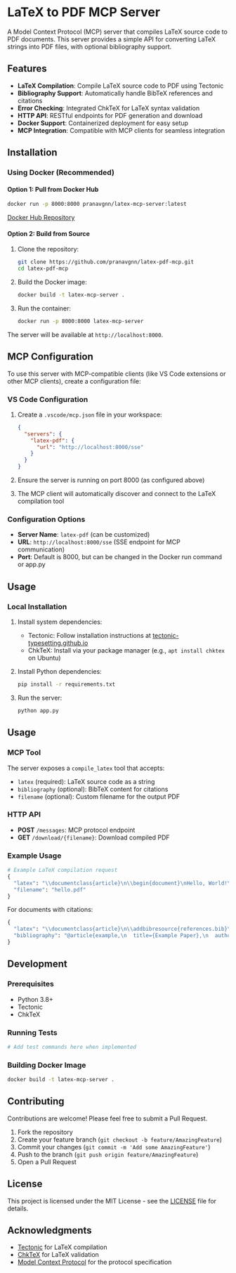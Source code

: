 # LaTeX to PDF MCP Server

A Model Context Protocol (MCP) server that compiles LaTeX source code to PDF documents. This server provides a simple API for converting LaTeX strings into PDF files, with optional bibliography support.

## Features

- **LaTeX Compilation**: Compile LaTeX source code to PDF using Tectonic
- **Bibliography Support**: Automatically handle BibTeX references and citations
- **Error Checking**: Integrated ChkTeX for LaTeX syntax validation
- **HTTP API**: RESTful endpoints for PDF generation and download
- **Docker Support**: Containerized deployment for easy setup
- **MCP Integration**: Compatible with MCP clients for seamless integration

## Installation

### Using Docker (Recommended)

#### Option 1: Pull from Docker Hub

```bash
docker run -p 8000:8000 pranavgnn/latex-mcp-server:latest
```

[Docker Hub Repository](https://hub.docker.com/repository/docker/pranavgnn/latex-mcp-server/general)

#### Option 2: Build from Source

1. Clone the repository:

   ```bash
   git clone https://github.com/pranavgnn/latex-pdf-mcp.git
   cd latex-pdf-mcp
   ```

2. Build the Docker image:

   ```bash
   docker build -t latex-mcp-server .
   ```

3. Run the container:
   ```bash
   docker run -p 8000:8000 latex-mcp-server
   ```

The server will be available at `http://localhost:8000`.

## MCP Configuration

To use this server with MCP-compatible clients (like VS Code extensions or other MCP clients), create a configuration file:

### VS Code Configuration

1. Create a `.vscode/mcp.json` file in your workspace:

   ```json
   {
     "servers": {
       "latex-pdf": {
         "url": "http://localhost:8000/sse"
       }
     }
   }
   ```

2. Ensure the server is running on port 8000 (as configured above)

3. The MCP client will automatically discover and connect to the LaTeX compilation tool

### Configuration Options

- **Server Name**: `latex-pdf` (can be customized)
- **URL**: `http://localhost:8000/sse` (SSE endpoint for MCP communication)
- **Port**: Default is 8000, but can be changed in the Docker run command or app.py

## Usage

### Local Installation

1. Install system dependencies:

   - Tectonic: Follow installation instructions at [tectonic-typesetting.github.io](https://tectonic-typesetting.github.io/)
   - ChkTeX: Install via your package manager (e.g., `apt install chktex` on Ubuntu)

2. Install Python dependencies:

   ```bash
   pip install -r requirements.txt
   ```

3. Run the server:
   ```bash
   python app.py
   ```

## Usage

### MCP Tool

The server exposes a `compile_latex` tool that accepts:

- `latex` (required): LaTeX source code as a string
- `bibliography` (optional): BibTeX content for citations
- `filename` (optional): Custom filename for the output PDF

### HTTP API

- **POST** `/messages`: MCP protocol endpoint
- **GET** `/download/{filename}`: Download compiled PDF

### Example Usage

```python
# Example LaTeX compilation request
{
  "latex": "\\documentclass{article}\n\\begin{document}\nHello, World!\n\\end{document}",
  "filename": "hello.pdf"
}
```

For documents with citations:

```python
{
  "latex": "\\documentclass{article}\n\\addbibresource{references.bib}\n\\begin{document}\nHello \\cite{example}.\n\\printbibliography\n\\end{document}",
  "bibliography": "@article{example,\n  title={Example Paper},\n  author={Author, A.},\n  year={2023}\n}"
}
```

## Development

### Prerequisites

- Python 3.8+
- Tectonic
- ChkTeX

### Running Tests

```bash
# Add test commands here when implemented
```

### Building Docker Image

```bash
docker build -t latex-mcp-server .
```

## Contributing

Contributions are welcome! Please feel free to submit a Pull Request.

1. Fork the repository
2. Create your feature branch (`git checkout -b feature/AmazingFeature`)
3. Commit your changes (`git commit -m 'Add some AmazingFeature'`)
4. Push to the branch (`git push origin feature/AmazingFeature`)
5. Open a Pull Request

## License

This project is licensed under the MIT License - see the [LICENSE](LICENSE) file for details.

## Acknowledgments

- [Tectonic](https://tectonic-typesetting.github.io/) for LaTeX compilation
- [ChkTeX](https://www.nongnu.org/chktex/) for LaTeX validation
- [Model Context Protocol](https://modelcontextprotocol.io/) for the protocol specification
